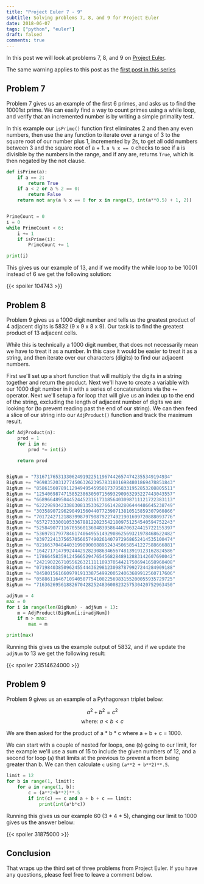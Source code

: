 ```yaml
---
title: "Project Euler 7 - 9"
subtitle: Solving problems 7, 8, and 9 for Project Euler
date: 2018-06-07
tags: ["python", "euler"]
draft: falsed
comments: true
---
```


In this post we will look at problems 7, 8, and 9 on [Project Euler](projecteuler.net).
<!--more-->

The same warning applies to this post as the [first post in this series](/blog/project-euler-1-3/#warning)

## Problem 7

Problem 7 gives us an example of the first 6 primes, and asks us to find the 10001st prime. We can easily find a way to count primes using a while loop, and verify that an incremented number is by writing a simple primality test.

In this example our `isPrime()` function first eliminates 2 and then any even numbers, then use the any function to iterate over a range of 3 to the square root of our number plus 1, incremented by 2s, to get all odd numbers between 3 and the square root of a + 1. `a % x == 0` checks to see if a is divisible by the numbers in the range, and if any are, returns `True`, which is then negated by the not clause.

```python
def isPrime(a):
    if a == 2:
        return True
    if a < 2 or a % 2 == 0:
        return False
    return not any(a % x == 0 for x in range(3, int(a**0.5) + 1, 2))


PrimeCount = 0
i = 0
while PrimeCount < 6:
    i += 1
    if isPrime(i):
        PrimeCount += 1

print(i)
```

This gives us our example of 13, and if we modify the while loop to be 10001 instead of 6 we get the following solution:

{{< spoiler 104743 >}}

## Problem 8

Problem 9 gives us a 1000 digit number and tells us the greatest product of 4 adjacent digits is 5832 (9 x 9 x 8 x 9). Our task is to find the greatest product of 13 adjacent cells.

While this is technically a 1000 digit number, that does not necessarily mean we have to treat it as a number. In this case it would be easier to treat it as a string, and then iterate over our characters (digits) to find our adjacent numbers.

First we'll set up a short function that will multiply the digits in a string together and return the product. Next we'll have to create a variable with our 1000 digit number in it with a series of concatenations via the `+=` operator. Next we'll setup a for loop that will give us an index up to the end of the string, excluding the length of adjacent number of digits we are looking for (to prevent reading past the end of our string). We can then feed a slice of our string into our `AdjProduct()` function and track the maximum result.

```python
def AdjProduct(n):
    prod = 1
    for i in n:
        prod *= int(i)

    return prod


BigNum = "73167176531330624919225119674426574742355349194934"
BigNum += "96983520312774506326239578318016984801869478851843"
BigNum += "85861560789112949495459501737958331952853208805511"
BigNum += "12540698747158523863050715693290963295227443043557"
BigNum += "66896648950445244523161731856403098711121722383113"
BigNum += "62229893423380308135336276614282806444486645238749"
BigNum += "30358907296290491560440772390713810515859307960866"
BigNum += "70172427121883998797908792274921901699720888093776"
BigNum += "65727333001053367881220235421809751254540594752243"
BigNum += "52584907711670556013604839586446706324415722155397"
BigNum += "53697817977846174064955149290862569321978468622482"
BigNum += "83972241375657056057490261407972968652414535100474"
BigNum += "82166370484403199890008895243450658541227588666881"
BigNum += "16427171479924442928230863465674813919123162824586"
BigNum += "17866458359124566529476545682848912883142607690042"
BigNum += "24219022671055626321111109370544217506941658960408"
BigNum += "07198403850962455444362981230987879927244284909188"
BigNum += "84580156166097919133875499200524063689912560717606"
BigNum += "05886116467109405077541002256983155200055935729725"
BigNum += "71636269561882670428252483600823257530420752963450"

adjNum = 4
max = 0
for i in range(len(BigNum) - adjNum + 1):
    m = AdjProduct(BigNum[i:i+adjNum])
    if m > max:
        max = m

print(max)
```

Running this gives us the example output of 5832, and if we update the `adjNum` to 13 we get the following result:

{{< spoiler 23514624000 >}}

## Problem 9

Problem 9 gives us an example of a Pythagorean triplet below:

$$ a^2 + b^2 = c^2$$
$$\text{where:  } a < b < c $$

We are then asked for the product of a * b * c where a + b + c = 1000.

We can start with a couple of nested for loops, one (`b`) going to our limit, for the example we'll use a sum of 15 to include the given numbers of 12, and a second for loop (`a`) that limits at the previous to prevent a from being greater than b. We can then calculate `c` using `(a**2 + b**2)**.5`.

```python
limit = 12
for b in range(1, limit):
    for a in range(1, b):
        c = (a**2+b**2)**.5
        if int(c) == c and a + b + c == limit:
            print(int(a*b*c))
```

Running this gives us our example 60 (3 * 4 * 5), changing our limit to 1000 gives us the answer below:

{{< spoiler 31875000 >}}

## Conclusion

That wraps up the third set of three problems from Project Euler. If you have any questions, please feel free to leave a comment below.
